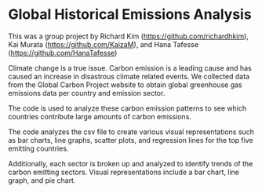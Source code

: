 # Global Historical Emissions Analysis
This was a group project by Richard Kim (https://github.com/richardhkim), Kai Murata (https://github.com/KaizaM), and Hana Tafesse (https://github.com/HanaTafesse)

Climate change is a true issue. Carbon emission is a leading cause and has caused an increase in disastrous climate related events. We collected data from the Global Carbon Project website to obtain global greenhouse gas emissions data per country and emission sector.

The code is used to analyze these carbon emission patterns to see which countries contribute large amounts of carbon emissions. 

The code analyzes the csv file to create various visual representations such as bar charts, line graphs, scatter plots, and regression lines for the top five emitting countries.

Additionally, each sector is broken up and analyzed to identify trends of the carbon emitting sectors. Visual representations include a bar chart, line graph, and pie chart. 